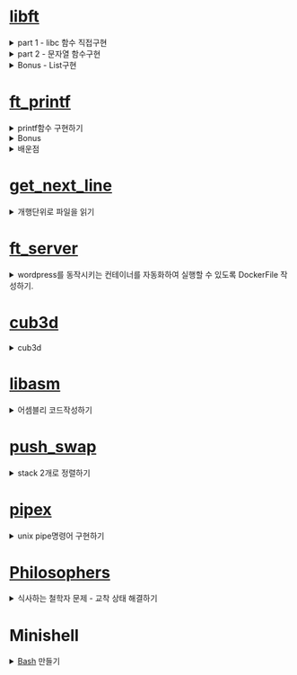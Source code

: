 # [libft](https://velog.io/@pawer/Libft) 

<details>
<summary>part 1 - libc 함수 직접구현</summary>
	<ul>
		<li>함수는 원본과 동일한 프로토타입 및 기능을 수행해야 한다. (man page 참조)</li>
		<li>직접 재 정의한 a함수들은 실제 libc 함수와 성능적인 차이는 많이난다.</li>
	</ul>
</details>

<details>
<summary>part 2 - 문자열 함수구현</summary>
	<ul>
		<li>문자열 관련 함수 </li>
	</ul>
</details>

<details>
<summary>Bonus - List구현</summary>
	<ul>
		<li>LinkedList와 유사하다. 동일하다고는 볼 수 없다.</li>
		<li>특정 데이터 삭제시(ft_lstdelone) link가 유지되지 않는다.</li>
	</ul>
</details>
	
# [ft_printf](https://velog.io/@pawer/Printf)
<details>
<summary>printf함수 구현하기</summary>
	<ul>
		<li>서식문자 [cspdiuxX%] 구현</li>
		<li>flag [-0.*] 구현</li>
	</ul>
</details>
<details>
<summary>Bonus</summary>
	<ul>
		<li>서식문자 [nfge] 구현 => nf 구현, ge는 안함. </li>
		<li>flag [# +] 구현</li>
		<li>길이 [l ll h hh] 구현</li>
	</ul>
</details>

<details>
<summary>배운점</summary>
	<ul>
		<li>printf 구조 이해하기.</li>
		<li>가변인자 사용하기.</li>
		<li>컴퓨터에서 실수를 표현하는 방법(부동 소수점 표현방식)</li>
		<li>Bankers's Rounding</li>
	</ul>
</details>

# [get_next_line](https://velog.io/@pawer/getnextline)

<details>
<summary>개행단위로 파일을 읽기</summary>
	<ul>
		<li>read함수 이해하기. (buf에 fd의 내용을 BUFFER_SIZE만큼 읽는다.)</li>
		<li>static 키워드 이해하기.</li>
	</ul>
</details>

# [ft_server](https://velog.io/@pawer/FTSERVER)

<details>
<summary>wordpress를 동작시키는 컨테이너를 자동화하여 실행할 수 있도록 DockerFile 작성하기.</summary>
	<ul>
		<li>os => debian:buster</li>
		<li>web-server => nginx</li>
		<li>dbms => mariadb(mysql)</li>
		<li>CGI기능을 쓰기위한 프로그램 => php7.3-fpm</li>
		<li>php랑 mysql이랑 연동하는 프로그램 => php-mysql</li>
	</ul>
</details>

# [cub3d](https://velog.io/@pawer/Cub3d)

<details>
<summary>cub3d</summary>
	<ul>
		<li><a href="https://ko.wikipedia.org/wiki/OpenGL">OpenGL</a>을 활용하여, 3d그래픽 표현하기</li>
		<li><a href="https://lodev.org/cgtutor/raycasting.html">레이케스팅 구현</a></li>
	</ul>
</details>

# [libasm](https://velog.io/@pawer/libasm)
<details>
<summary>어셈블리 코드작성하기</summary>
	<ul>
		<li>64bit 어셈블리 코드를 intel문법 사용</li>
		<li>기본 함수 구현하기</li>
	</ul>
</details>

# [push_swap](https://velog.io/@pawer/pushswap)
<details>
<summary>stack 2개로 정렬하기</summary>
	<ul>
		<li>요구하는 stack명령어를 최소로 사용해야 함</li>
		<li>pa, pb => push기능 => ex) pa는 a스택 top의 데이터를 b스택 top으로 push 함 </li>
		<li>sa, sb => swap기능 => ex) sa는 a스택 최상위 데이터2개를 swap 함</li>
		<li>ra, rb => 위로 한칸씩 올리기 => ex) ra는 a스택 모든데이터의 위치를 한칸씩 위로 올림, 최상단 데이터는 최하단으로 감</li>
		<li>rra, rrb => 아래로 한칸씩 내리기 => ex) rra는 a스택 모든데이터의 위치를 한칸씩 아래로 내림, 최하단 데이터는 최상단으로 감</li>
	</ul>
</details>

# [pipex](https://www.notion.so/pipex-dec43b7e53664b1c8b0005452db22970)
<details>
<summary>unix pipe명령어 구현하기</summary>
	<ul>
		<li>파이프를 사용한 IPC(Inter-Process Communication)</li>
		<li>fork, wait, dup, pipe, execve함수 사용</li>
	</ul>
</details>

# [Philosophers](https://jolly-fuchsia-126.notion.site/philosophers-553143a709b642e3ac4c3148a919f8cf)
<details>
<summary>식사하는 철학자 문제 - 교착 상태 해결하기</summary>
	<details>
	<summary>thread와 mutex를 활용하여, 상호배제 구현하기</summary>
		<ul>
			<li>thread는 자원을 공유한다. 공유되는 자원 들(상태가 변경되거나, 참조되는)을 mutex를 통해 상호배제 한다</li>
			<li>종료를 알리는 공유자원의 flag가 변경될 때, 모든 쓰레드를 종료한다.</li>
			<li>모든 쓰레드가 종료되었는지 확인하기 위해 동기화기법 모니터를 사용한다. 이는 N개의 철학자의 상태를 N개의 모니터에서 관리한다.</li>
			<li>뮤텍스는 lock과 unlock함수를 통해 상호배제 한다.</li>
		</ul>
	</details>
	<details>
	<summary>process와 semaphore를 활용하여, 상호배제 구현하기</summary>
		<ul>
			<li>process는는자원을 복사한다. 따라서 finish쓰레드를 추가적으로 구현한다.</li>
			<li>종료를 monitor쓰레드에서 종료플레그를 알리는 세마포어가 +1이 되는 경우, 모든 프로세스를 강제로 kill해준다.</li>
			<li>세마포어는 wait를 통해 세마포어를 -1감소, post를 통해 +1 증가한다. (따라서 세마포어 생성시 초기 값을 정수로 함께 전달한다.)</li>
			<li> 세마포가 1이상의 값이 될때까지 기다린다.</li>
		</ul>
	</details>
</details>

# Minishell
<details>
	<summary><a href="https://www.gnu.org/savannah-checkouts/gnu/bash/manual/bash.html">Bash</a> 만들기</summary>
	<details>
		<summary><a href="https://blog.naver.com/asianchairshot/221383363419">셸 & 콘솔 & 터미널</a></summary>
		<ul>
		  <li>셸은 명령어를 OS에 전달하고 결과를 전달받는 프로그램.</li>
		  <li>Shell은 운영체제 상에서, 다양한 운영체제 기능과 서비스를 사용하기 위한 인터페이스이다.</li>
		  <li>셸(껍데기)는 [ 사용자 <-> 운영 체제의 내부(커널) ] 사이의 인터페이스를 감싸는 층이기 때문에 이러한 이름이 붙었다.</li>
		</ul>
	</details>
	<details>
	<summary>구현 기능</summary>
		<ul>
		  <li>콘솔에 입력받기. (readline, add_history 함수 사용)</li>		
		  <li>입력 문자를 파싱 (1) => [|, &&, ||] 단위로 현재 line이 총 몇개의 명령어 실행을 의미하는지 ?</li>
		  <li>입력 문자를 파싱 (2) => special characters를 처리한다, [', ", $] quotation이 닫혀있는지, $의경우는 환경변수를 확인하여 변환해 준다. 환경변수는 main함수의 3번째 인자로 char *envp[]를 받아서 처리한다. </li>
		  <li>입력 문자를 파싱 (3) => [<, >, <<, >> ] redirection 및 heredoc 기호를 구분하여, 입 출력 파이프를 변경해주어야 할게 있는지 ?</li>
		  <li>입력 문자를 파싱 (4) =>입력 된 명령어의 프로그램이 존재하는지 ?, 환경변수 PATH를 활용하여 확인.</li>	
		  <li>리다이렉션 처리 및, 명령어 수행. fork -> dup2 -> execve </li>
		  <li>호출 실행결과의 종료 상태를 exit함수로 전달 함.</li>
		  <li>builtin함수[echo, cd, pwd, env, export, unset, exit] 구현 </li>
		</ul>
	</details>
</details> 
